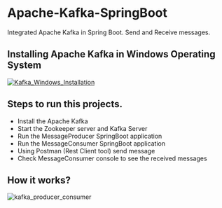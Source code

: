 # Apache-Kafka-SpringBoot
Integrated Apache Kafka in Spring Boot. Send and Receive messages.

## Installing Apache Kafka in Windows Operating System
[![Kafka_Windows_Installation](https://user-images.githubusercontent.com/5689784/63411211-b3697880-c412-11e9-8062-8af213e95c8b.gif)](https://www.youtube.com/watch?v=QN7M5ZaTNvI)

## Steps to run this projects.
 - Install the Apache Kafka
 - Start the Zookeeper server and Kafka Server
 - Run the MessageProducer SpringBoot application
 - Run the MessageConsumer SpringBoot application
 - Using Postman (Rest Client tool) send message
 - Check MessageConsumer console to see the received messages

## How it works?
![kafka_producer_consumer](https://user-images.githubusercontent.com/5689784/63374161-ed049a00-c3a6-11e9-8777-3bc39c1d4655.gif)
